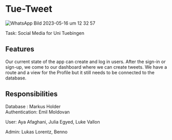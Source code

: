 # Tue-Tweet
![WhatsApp Bild 2023-05-16 um 12 32 57](https://github.com/Emilmoldovan24/Tue-Tweet/assets/116385114/87d7b163-8d3f-4b92-8a0c-942f7de1fd76)

Task: Social Media for Uni Tuebingen 

## Features
Our current state of the app can create and log in users. After the sign-in or sign-up, we come to our dashboard where we can create tweets.
We have a route and a view for the Profile but it still needs to be connected to the database.

## Responsibilities

Database : Markus Holder  
Authentication: Emil Moldovan

User: Aya Afaghani, Julia Egyed, Luke Vallon

Admin: Lukas Lorentz, Benno
